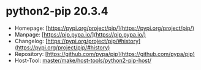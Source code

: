 # python2-pip 20.3.4
 - Homepage: [https://pypi.org/project/pip/](https://pypi.org/project/pip/)
 - Manpage: [https://pip.pypa.io/](https://pip.pypa.io/)
 - Changelog: [https://pypi.org/project/pip/#history](https://pypi.org/project/pip/#history)
 - Repository: [https://github.com/pypa/pip](https://github.com/pypa/pip)
 - Host-Tool: [master/make/host-tools/python2-pip-host/](https://github.com/Freetz-NG/freetz-ng/tree/master/make/host-tools/python2-pip-host/)


